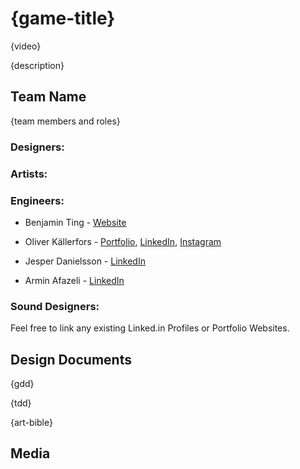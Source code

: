 # {game-title}

{video}

{description}

## Team Name

{team members and roles}
### Designers:

### Artists:

### Engineers:

* Benjamin Ting - [Website](http://benjaminting.com)

* Oliver Källerfors - [Portfolio](https://oliverkallerfors.wordpress.com/projects/), [LinkedIn](https://www.linkedin.com/in/oliver-källerfors-358bb21b3/), [Instagram](https://www.instagram.com/partisanprogrammer/)

* Jesper Danielsson - [LinkedIn](https://www.linkedin.com/in/jesper-danielsson-9b7048159/)

* Armin Afazeli - [LinkedIn](https://www.linkedin.com/in/arminafazeli/)
 
### Sound Designers:

Feel free to link any existing Linked.in Profiles or Portfolio Websites.

## Design Documents

{gdd}

{tdd}

{art-bible}

## Media
